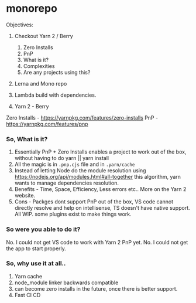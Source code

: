 # monorepo

Objectives: 

1. Checkout Yarn 2 / Berry
   1. Zero Installs
   2. PnP
   3. What is it? 
   4. Complexities 
   5. Are any projects using this? 
2. Lerna and Mono repo 
3. Lambda build with dependencies. 

1. Yarn 2 - Berry

Zero Installs - https://yarnpkg.com/features/zero-installs
PnP - https://yarnpkg.com/features/pnp

### So, What is it? 

1. Essentially PnP + Zero Installs enables a project to work out of the box, without having to do yarn || yarn install 
2. All the magic is in `.pnp.cjs` file and in `.yarn/cache`
3. Instead of letting Node do the module resolution using https://nodejs.org/api/modules.html#all-together this algorithm, yarn wants to manage dependencies resolution. 
4. Benefits - Time, Space, Efficiency, Less errors etc.. More on the Yarn 2 website. 
5. Cons - Packges dont support PnP out of the box, VS code cannot directly resolve and help on intellisense, TS doesn't have native support. All WIP. some plugins exist to make things work. 

### So were you able to do it? 

No. I could not get VS code to work with Yarn 2 PnP yet. 
No. I could not get the app to start properly. 

### So, why use it at all.. 

1. Yarn cache
2. node_module linker backwards compatible 
3. can become zero installs in the future, once there is better support. 
4. Fast CI CD 
